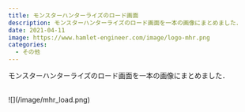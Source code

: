 ```yaml
---
title: モンスターハンターライズのロード画面
description: モンスターハンターライズのロード画面を一本の画像にまとめました．
date: 2021-04-11
image: https://www.hamlet-engineer.com/image/logo-mhr.png
categories: 
  - その他
---
```


モンスターハンターライズのロード画面を一本の画像にまとめました．<br>
<!-- more -->
<br>
![](/image/mhr_load.png)